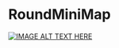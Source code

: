 # RoundMiniMap
[![IMAGE ALT TEXT HERE](https://img.youtube.com/vi/0n9IkDBqYRY/0.jpg)](https://www.youtube.com/watch?v=0n9IkDBqYRY)
